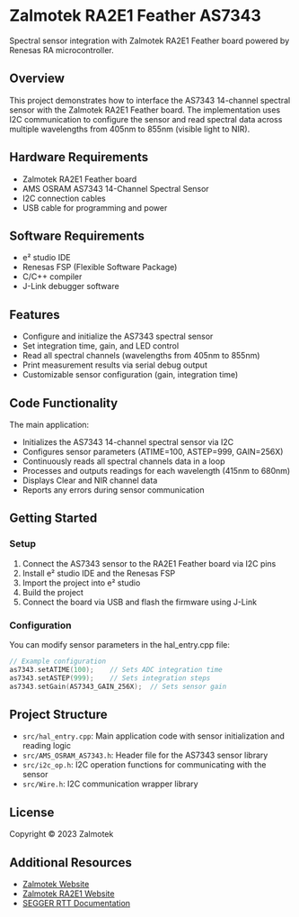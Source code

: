 # Zalmotek RA2E1 Feather AS7343

Spectral sensor integration with Zalmotek RA2E1 Feather board powered by Renesas RA microcontroller.

## Overview

This project demonstrates how to interface the AS7343 14-channel spectral sensor with the Zalmotek RA2E1 Feather board. The implementation uses I2C communication to configure the sensor and read spectral data across multiple wavelengths from 405nm to 855nm (visible light to NIR).

## Hardware Requirements

- Zalmotek RA2E1 Feather board 
- AMS OSRAM AS7343 14-Channel Spectral Sensor
- I2C connection cables
- USB cable for programming and power

## Software Requirements

- e² studio IDE
- Renesas FSP (Flexible Software Package)
- C/C++ compiler
- J-Link debugger software

## Features

- Configure and initialize the AS7343 spectral sensor
- Set integration time, gain, and LED control
- Read all spectral channels (wavelengths from 405nm to 855nm)
- Print measurement results via serial debug output
- Customizable sensor configuration (gain, integration time)

## Code Functionality

The main application:
- Initializes the AS7343 14-channel spectral sensor via I2C
- Configures sensor parameters (ATIME=100, ASTEP=999, GAIN=256X)
- Continuously reads all spectral channels data in a loop
- Processes and outputs readings for each wavelength (415nm to 680nm)
- Displays Clear and NIR channel data
- Reports any errors during sensor communication

## Getting Started

### Setup

1. Connect the AS7343 sensor to the RA2E1 Feather board via I2C pins
2. Install e² studio IDE and the Renesas FSP
3. Import the project into e² studio
4. Build the project
5. Connect the board via USB and flash the firmware using J-Link

### Configuration

You can modify sensor parameters in the hal_entry.cpp file:

```c
// Example configuration
as7343.setATIME(100);    // Sets ADC integration time
as7343.setASTEP(999);    // Sets integration steps
as7343.setGain(AS7343_GAIN_256X);  // Sets sensor gain
```

## Project Structure

- `src/hal_entry.cpp`: Main application code with sensor initialization and reading logic
- `src/AMS_OSRAM_AS7343.h`: Header file for the AS7343 sensor library
- `src/i2c_op.h`: I2C operation functions for communicating with the sensor
- `src/Wire.h`: I2C communication wrapper library

## License

Copyright © 2023 Zalmotek

## Additional Resources

- [Zalmotek Website](https://zalmotek.com)
- [Zalmotek RA2E1 Website](https://zalmotek.com/products/RA2E1-Feather-SoM/)
- [SEGGER RTT Documentation](https://www.segger.com/products/debug-probes/j-link/technology/about-real-time-transfer/) 